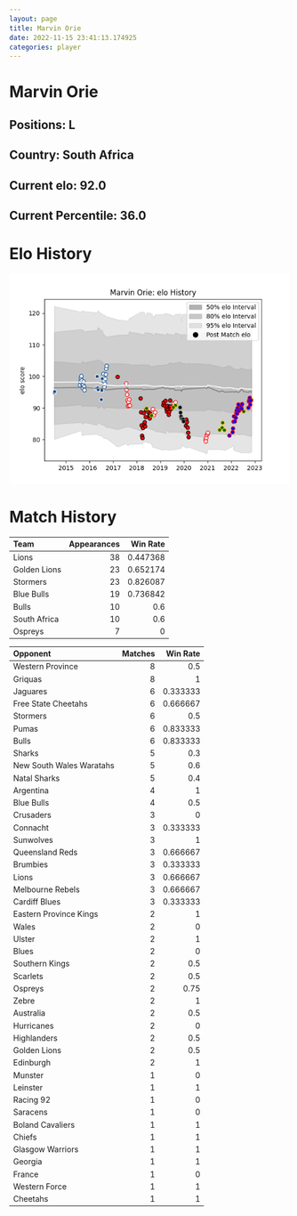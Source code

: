 ```yaml
---  
layout: page  
title: Marvin Orie  
date: 2022-11-15 23:41:13.174925  
categories: player  
---
```

# Marvin Orie

## Positions: L

## Country: South Africa

## Current elo: 92.0

## Current Percentile: 36.0

# Elo History


![elo history](history_MarvinOrie.png)
# Match History


| Team         |   Appearances |   Win Rate |
|:-------------|--------------:|-----------:|
| Lions        |            38 |   0.447368 |
| Golden Lions |            23 |   0.652174 |
| Stormers     |            23 |   0.826087 |
| Blue Bulls   |            19 |   0.736842 |
| Bulls        |            10 |   0.6      |
| South Africa |            10 |   0.6      |
| Ospreys      |             7 |   0        |

| Opponent                 |   Matches |   Win Rate |
|:-------------------------|----------:|-----------:|
| Western Province         |         8 |   0.5      |
| Griquas                  |         8 |   1        |
| Jaguares                 |         6 |   0.333333 |
| Free State Cheetahs      |         6 |   0.666667 |
| Stormers                 |         6 |   0.5      |
| Pumas                    |         6 |   0.833333 |
| Bulls                    |         6 |   0.833333 |
| Sharks                   |         5 |   0.3      |
| New South Wales Waratahs |         5 |   0.6      |
| Natal Sharks             |         5 |   0.4      |
| Argentina                |         4 |   1        |
| Blue Bulls               |         4 |   0.5      |
| Crusaders                |         3 |   0        |
| Connacht                 |         3 |   0.333333 |
| Sunwolves                |         3 |   1        |
| Queensland Reds          |         3 |   0.666667 |
| Brumbies                 |         3 |   0.333333 |
| Lions                    |         3 |   0.666667 |
| Melbourne Rebels         |         3 |   0.666667 |
| Cardiff Blues            |         3 |   0.333333 |
| Eastern Province Kings   |         2 |   1        |
| Wales                    |         2 |   0        |
| Ulster                   |         2 |   1        |
| Blues                    |         2 |   0        |
| Southern Kings           |         2 |   0.5      |
| Scarlets                 |         2 |   0.5      |
| Ospreys                  |         2 |   0.75     |
| Zebre                    |         2 |   1        |
| Australia                |         2 |   0.5      |
| Hurricanes               |         2 |   0        |
| Highlanders              |         2 |   0.5      |
| Golden Lions             |         2 |   0.5      |
| Edinburgh                |         2 |   1        |
| Munster                  |         1 |   0        |
| Leinster                 |         1 |   1        |
| Racing 92                |         1 |   0        |
| Saracens                 |         1 |   0        |
| Boland Cavaliers         |         1 |   1        |
| Chiefs                   |         1 |   1        |
| Glasgow Warriors         |         1 |   1        |
| Georgia                  |         1 |   1        |
| France                   |         1 |   0        |
| Western Force            |         1 |   1        |
| Cheetahs                 |         1 |   1        |